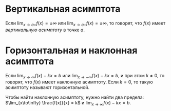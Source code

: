 # Вертикальная асимптота
Если $\lim_{x\to a+} f(x) = \pm \infty$ или $\lim_{x\to a-} f(x) = \pm \infty$, то говорят, что $f(x)$ имеет *вертикальную асимптоту* в точке $a$.
# Горизонтальная и наклонная асимптота
Если $\lim_{x\to \infty} f(x) - kx = b$ или $\lim_{x\to -\infty} f(x) - kx = b$, и при этом $k \ne 0$, то говорят, что $f(x)$ имеет наклонную асимптоту. Если $k = 0$, то такую асимптоту называют горизонтальной.

Чтобы найти наклонную асимптоту, нужно найти два предела:
$\lim_{x\to\infty} \frac{f(x)}{x} = k$  и  $\lim_{x\to\infty} f(x) - kx = b$.

